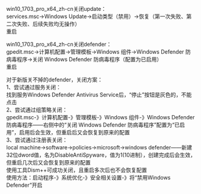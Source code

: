 win10_1703_pro_x64_zh-cn关闭update：  
services.msc->Windows Update->启动类型（禁用）->恢复（第一次失败、第二次失败、后续失败均无操作）  
重启

win10_1703_pro_x64_zh-cn关闭defender：  
gpedit.msc->计算机配置->管理模板->Windows 组件->Windows Defender 防病毒程序->关闭 Windows Defender 防病毒程序（配置为已启用）  
重启

对于新版关不掉的defender，关闭方案：  
1、尝试通过服务关闭：  
找到服务Windows Defender Antivirus Service后，“停止”按钮是灰色的，不能点击  
2、尝试通过组策略关闭：  
gpedit.msc-》计算机配置-》管理模板-》Windows 组件-》Windows Defender 防病毒程序——右侧中的“关闭 Windows Defender 防病毒程序”配置为“已启用”，启用后会生效，但重启后又会恢复到原来的配置  
3、尝试通过注册表关闭：  
local machine->software->policies->microsoft->windows defender——新建32位dword值，名为DisableAntiSpyware，值为1(10进制），创建完成后会生效，但重启几次后又会恢复到原来的配置  
使用工具Dism++可成功关闭，且重启多次后也不会恢复配置  
使用方法：启动程序-》系统优化-》安全相关设置-》将“禁用Windows Defender”开启
